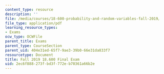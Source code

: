 ```yaml
---
content_type: resource
description: ''
file: /media/courses/18-600-probability-and-random-variables-fall-2019/2ec6f888273fbd3f772eb70361a66b2e_MIT18_600F19_final_F2019.pdf
file_type: application/pdf
learning_resource_types:
- Exams
ocw_type: OCWFile
parent_title: Exams
parent_type: CourseSection
parent_uid: 404e31ed-65f7-9ae3-39b0-66e31da833f7
resourcetype: Document
title: Fall 2019 18.600 Final Exam
uid: 2ec6f888-273f-bd3f-772e-b70361a66b2e
---
```

